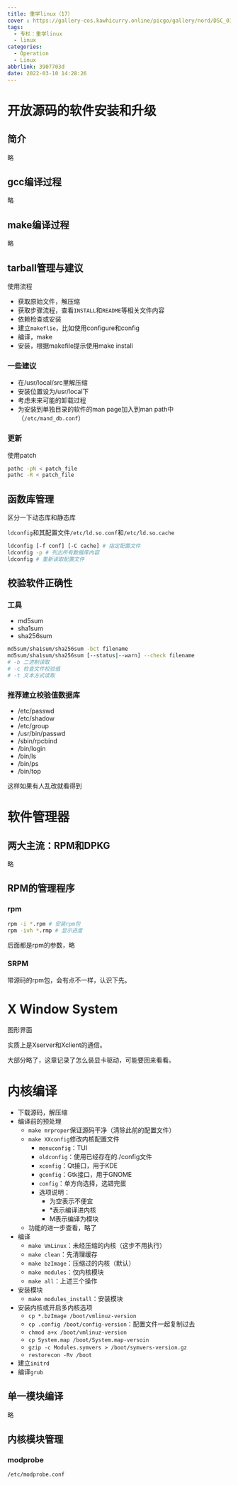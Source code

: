 ```yaml
---
title: 重学linux（17）
cover : https://gallery-cos.kawhicurry.online/picgo/gallery/nord/DSC_0132.JPG
tags:
  - 专栏：重学linux
  - linux
categories:
  - Operation
  - Linux
abbrlink: 3907703d
date: 2022-03-10 14:28:26
---
```


# 开放源码的软件安装和升级

## 简介

略

## gcc编译过程

略

## make编译过程

略

## tarball管理与建议

使用流程

- 获取原始文件，解压缩
- 获取步骤流程，查看`INSTALL`和`README`等相关文件内容
- 依赖检查或安装
- 建立`makeflie`，比如使用configure和config
- 编译，make
- 安装，根据makefile提示使用make install

### 一些建议

- 在/usr/local/src里解压缩
- 安装位置设为/usr/local下
- 考虑未来可能的卸载过程
- 为安装到单独目录的软件的man page加入到man path中（`/etc/mand_db.conf`）

### 更新

使用patch

```bash
pathc -pN < patch_file
pathc -R < patch_file
```

## 函数库管理

区分一下动态库和静态库

`ldconfig`和其配置文件`/etc/ld.so.conf`和`/etc/ld.so.cache`

```bash
ldconfig [-f conf] [-C cache] # 指定配置文件
ldconfig -p # 列出所有数据库内容
ldconfig # 重新读取配置文件
```

## 校验软件正确性

### 工具

- md5sum
- sha1sum
- sha256sum

```bash
md5sum/sha1sum/sha256sum -bct filename
md5sum/sha1sum/sha256sum [--status|--warn] --check filename
# -b 二进制读取
# -c 检查文件校验值
# -t 文本方式读取
```

### 推荐建立校验值数据库

- /etc/passwd
- /etc/shadow
- /etc/group
- /usr/bin/passwd
- /sbin/rpcbind
- /bin/login
- /bin/ls
- /bin/ps
- /bin/top

这样如果有人乱改就看得到

# 软件管理器

## 两大主流：RPM和DPKG

略

## RPM的管理程序

### rpm

```bash
rpm -i *.rpm # 安装rpm包
rpm -ivh *.rmp # 显示进度
```

后面都是rpm的参数，略

### SRPM

带源码的rpm包，会有点不一样，认识下先。

# X Window System

图形界面

实质上是Xserver和Xclient的通信。

大部分略了，这章记录了怎么装显卡驱动，可能要回来看看。

# 内核编译

- 下载源码，解压缩
- 编译前的预处理
  - `make mrproper`保证源码干净（清除此前的配置文件）
  - `make XXconfig`修改内核配置文件
    - `menuconfig`：TUI
    - `oldconfig`：使用已经存在的./config文件
    - `xconfig`：Qt接口，用于KDE
    - `gconfig`：Gtk接口，用于GNOME
    - `config`：单方向选择，选错完蛋
    - 选项说明：
      - 为空表示不便宜
      - *表示编译进内核
      - M表示编译为模块
  - 功能的进一步查看，略了
- 编译
  - `make VmLinux`：未经压缩的内核（这步不用执行）
  - `make clean`：先清理缓存
  - `make bzImage`：压缩过的内核（默认）
  - `make modules`：仅内核模块
  - `make all`：上述三个操作
- 安装模块
  - `make modules_install`：安装模块
- 安装内核或开启多内核选项
  - `cp *.bzImage /boot/vmlinuz-version`
  - `cp .config /boot/config-version`：配置文件一起复制过去
  - `chmod a+x /boot/vmlinuz-version`
  - `cp System.map /boot/System.map-versoin`
  - `gzip -c Modules.symvers > /boot/symvers-version.gz`
  - `restorecon -Rv /boot`
- 建立`initrd`
- 编译`grub`

## 单一模块编译

略

## 内核模块管理

### modprobe

`/etc/modprobe.conf`
